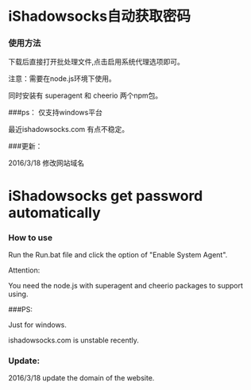 # iShadowsocks自动获取密码

### 使用方法

 下载后直接打开批处理文件,点击启用系统代理选项即可。
 
 注意：需要在node.js环境下使用。
 
同时安装有 superagent 和 cheerio 两个npm包。

###ps：
仅支持windows平台

最近ishadowsocks.com 有点不稳定。

###更新：

2016/3/18 修改网站域名




# iShadowsocks get password automatically

### How to use
 Run the Run.bat file and click the option of "Enable System Agent".

 Attention: 
 
 You need the node.js with superagent and cheerio packages to support using.
  
###PS:
 
Just for windows.

ishadowsocks.com is unstable recently.

### Update:

2016/3/18 update the domain of the website.